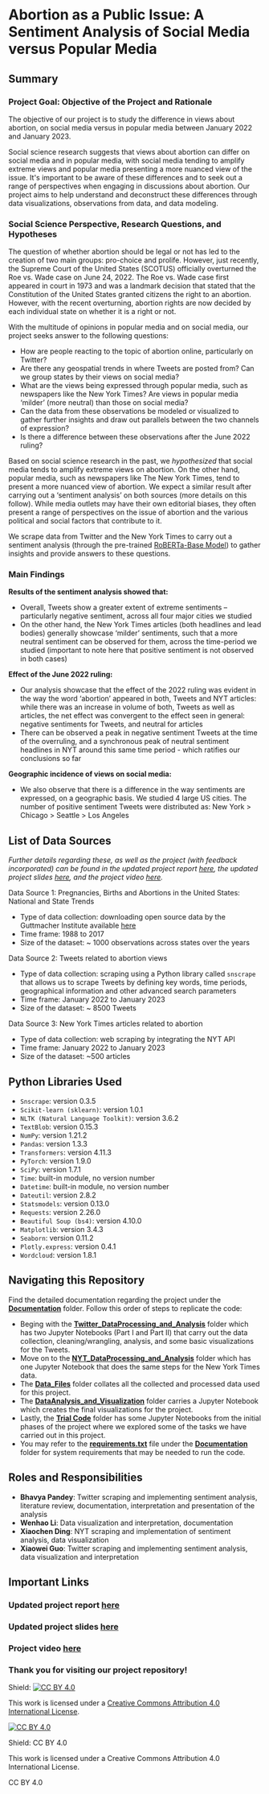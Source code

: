 # Abortion as a Public Issue: A Sentiment Analysis of Social Media versus Popular Media

## Summary
### Project Goal: Objective of the Project and Rationale

The objective of our project is to study the difference in views about abortion, on social media versus in popular media between January 2022 and January 2023. 

Social science research suggests that views about abortion can differ on social media and in popular media, with social media tending to amplify extreme views and popular media presenting a more nuanced view of the issue. It's important to be aware of these differences and to seek out a range of perspectives when engaging in discussions about abortion. Our project aims to help understand and deconstruct these differences through data visualizations, observations from data, and data modeling.

### Social Science Perspective, Research Questions, and Hypotheses

The question of whether abortion should be legal or not has led to the creation of two main groups: pro-choice and prolife. However, just recently, the Supreme Court of the United States (SCOTUS) officially overturned the Roe vs. Wade case on June 24, 2022. The Roe vs. Wade case first appeared in court in 1973 and was a landmark decision that stated that the Constitution of the United States granted citizens the right to an abortion. However, with the recent overturning, abortion rights are now decided by each individual state on whether it is a right or not.

With the multitude of opinions in popular media and on social media, our project seeks answer to the following questions:
* How are people reacting to the topic of abortion online, particularly on Twitter?
* Are there any geospatial trends in where Tweets are posted from? Can we group states by their views on social media?
* What are the views being expressed through popular media, such as newspapers like the New York Times? Are views in popular media ‘milder’ (more neutral) than those on social media?
* Can the data from these observations be modeled or visualized to gather further insights and draw out parallels between the two channels of expression?
* Is there a difference between these observations after the June 2022 ruling?

Based on social science research in the past, we *hypothesized* that social media tends to amplify extreme views on abortion. On the other hand, popular media, such as newspapers like The New York Times, tend to present a more nuanced view of abortion. We expect a similar result after carrying out a ‘sentiment analysis’ on both sources (more details on this follow). While media outlets may have their own editorial biases, they often present a range of perspectives on the issue of abortion and the various political and social factors that contribute to it.

We scrape data from Twitter and the New York Times to carry out a sentiment analysis (through the pre-trained [RoBERTa-Base Model](https://huggingface.co/cardiffnlp/twitter-roberta-base-sentiment)) to gather insights and provide answers to these questions.

### Main Findings

**Results of the sentiment analysis showed that:**
* Overall, Tweets show a greater extent of extreme sentiments – particularly negative sentiment, across all four major cities we studied 
* On the other hand, the New York Times articles (both headlines and lead bodies) generally showcase ‘milder’ sentiments, such that a more neutral sentiment can be observed for them, across the time-period we studied (important to note here that positive sentiment is not observed in both cases)

**Effect of the June 2022 ruling:**
* Our analysis showcase that the effect of the 2022 ruling was evident in the way the word ‘abortion’ appeared in both, Tweets and NYT articles: while there was an increase in volume of both, Tweets as well as articles, the net effect was convergent to the effect seen in general: negative sentiments for Tweets, and neutral for articles 
* There can be observed a peak in negative sentiment Tweets at the time of the overruling, and a synchronous peak of neutral sentiment headlines in NYT around this same time period - which ratifies our conclusions so far

**Geographic incidence of views on social media:**
* We also observe that there is a difference in the way sentiments are expressed, on a geographic basis. We studied 4 large US cities. The number of positive sentiment Tweets were distributed as: New York > Chicago > Seattle > Los Angeles

## List of Data Sources

*Further details regarding these, as well as the project (with feedback incorporated) can be found in the updated project report [here](https://github.com/macs30112-winter23/final-project-team-zebra/blob/main/Documentation/FinalReport_TEAMZEBRA.docx.pdf), the updated project slides [here](https://github.com/macs30112-winter23/final-project-team-zebra/blob/main/Documentation/vfSlides_Final%20Project.pdf), and the project video [here](https://www.youtube.com/watch?v=tsqbkxdCCEU).*

Data Source 1: Pregnancies, Births and Abortions in the United States: National and State Trends
* Type of data collection: downloading open source data by the Guttmacher Institute available [here](https://osf.io/kthnf/)
* Time frame: 1988 to 2017
* Size of the dataset: ~ 1000 observations across states over the years

Data Source 2: Tweets related to abortion views
* Type of data collection: scraping using a Python library called `snscrape` that allows us to scrape Tweets by defining key words, time periods, geographical information and other advanced search parameters
* Time frame: January 2022 to January 2023
* Size of the dataset: ~ 8500 Tweets 

Data Source 3: New York Times articles related to abortion
* Type of data collection: web scraping by integrating the NYT API
* Time frame: January 2022 to January 2023
* Size of the dataset: ~500 articles

## Python Libraries Used
* `Snscrape`: version 0.3.5
* `Scikit-learn (sklearn)`: version 1.0.1
* `NLTK (Natural Language Toolkit)`: version 3.6.2
* `TextBlob`: version 0.15.3
* `NumPy`: version 1.21.2
* `Pandas`: version 1.3.3
* `Transformers`: version 4.11.3
* `PyTorch`: version 1.9.0
* `SciPy`: version 1.7.1
* `Time`: built-in module, no version number
* `Datetime`: built-in module, no version number
* `Dateutil`: version 2.8.2
* `Statsmodels`: version 0.13.0
* `Requests`: version 2.26.0
* `Beautiful Soup (bs4)`: version 4.10.0
* `Matplotlib`: version 3.4.3
* `Seaborn`: version 0.11.2
* `Plotly.express`: version 0.4.1
* `Wordcloud`: version 1.8.1

## Navigating this Repository 
Find the detailed documentation regarding the project under the [**Documentation**](https://github.com/macs30112-winter23/final-project-team-zebra/tree/main/Documentation) folder. Follow this order of steps to replicate the code:
* Beging with the [**Twitter_DataProcessing_and_Analysis**](https://github.com/macs30112-winter23/final-project-team-zebra/tree/main/Twitter_DataProcessing_and_Analysis) folder which has two Jupyter Notebooks (Part I and Part II) that carry out the data collection, cleaning/wrangling, analysis, and some basic visualizations for the Tweets.
* Move on to the [**NYT_DataProcessing_and_Analysis**](https://github.com/macs30112-winter23/final-project-team-zebra/tree/main/NYT_DataProcessing_and_Analysis) folder which has one Jupyter Notebook that does the same steps for the New York Times data.
* The [**Data_Files**](https://github.com/macs30112-winter23/final-project-team-zebra/tree/main/Data_Files) folder collates all the collected and processed data used for this project.
* The [**DataAnalysis_and_Visualization**](https://github.com/macs30112-winter23/final-project-team-zebra/tree/main/DataAnalysis_and_Visualization) folder carries a Jupyter Notebook which creates the final visualizations for the project. 
* Lastly, the [**Trial Code**](https://drive.google.com/drive/u/0/folders/1othf4h7ld2uXpsb_q6S0AaLKvPUMvEXb) folder has some Jupyter Notebooks from the initial phases of the project where we explored some of the tasks we have carried out in this project.
* You may refer to the [**requirements.txt**](https://github.com/macs30112-winter23/final-project-team-zebra/blob/main/Documentation/requirements.txt) file under the [**Documentation**](https://github.com/macs30112-winter23/final-project-team-zebra/tree/main/Documentation) folder for system requirements that may be needed to run the code. 

## Roles and Responsibilities 
* **Bhavya Pandey**: Twitter scraping and implementing sentiment analysis, literature review, documentation, interpretation and presentation of the analysis 
* **Wenhao Li**: Data visualization and interpretation, documentation
* **Xiaochen Ding**: NYT scraping and implementation of sentiment analysis, data visualization
* **Xiaowei Guo**: Twitter scraping and implementing sentiment analysis, data visualization and interpretation

## Important Links 
### Updated project report [here](https://github.com/macs30112-winter23/final-project-team-zebra/blob/main/Documentation/FinalReport_TEAMZEBRA.docx.pdf)
### Updated project slides [here](https://github.com/macs30112-winter23/final-project-team-zebra/blob/main/Documentation/vfSlides_Final%20Project.pdf)
### Project video [here](https://www.youtube.com/watch?v=tsqbkxdCCEU)



### Thank you for visiting our project repository!

Shield: [![CC BY 4.0][cc-by-shield]][cc-by]

This work is licensed under a
[Creative Commons Attribution 4.0 International License][cc-by].

[![CC BY 4.0][cc-by-image]][cc-by]

[cc-by]: http://creativecommons.org/licenses/by/4.0/
[cc-by-image]: https://i.creativecommons.org/l/by/4.0/88x31.png
[cc-by-shield]: https://img.shields.io/badge/License-CC%20BY%204.0-lightgrey.svg
Shield: CC BY 4.0

This work is licensed under a Creative Commons Attribution 4.0 International License.

CC BY 4.0
